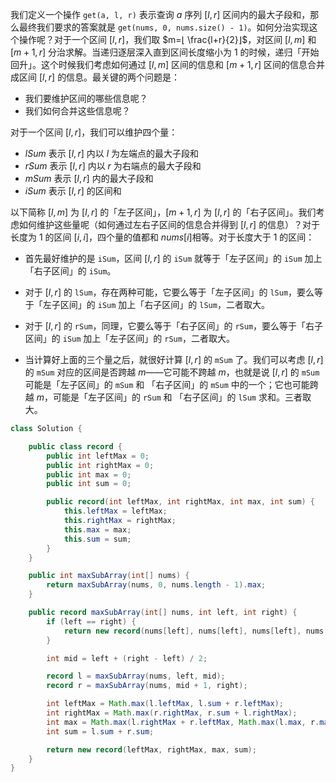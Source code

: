 我们定义一个操作 `get(a, l, r)` 表示查询 $a$ 序列 $[l, r]$ 区间内的最大子段和，那么最终我们要求的答案就是 `get(nums, 0, nums.size() - 1)`。如何分治实现这个操作呢？对于一个区间 [$l, r]$，我们取 $m=⌊ \frac{l+r}{2}⌋$，对区间 $[l,m]$ 和 $[m+1,r]$ 分治求解。当递归逐层深入直到区间长度缩小为 $1$ 的时候，递归「开始回升」。这个时候我们考虑如何通过 $[l,m]$ 区间的信息和 $[m+1,r]$ 区间的信息合并成区间 $[l,r]$ 的信息。最关键的两个问题是：

* 我们要维护区间的哪些信息呢？
* 我们如何合并这些信息呢？

对于一个区间 $[l, r]$，我们可以维护四个量：

* $lSum$ 表示 $[l,r]$ 内以 $l$ 为左端点的最大子段和
* $rSum$ 表示 $[l,r]$ 内以 $r$ 为右端点的最大子段和
* $mSum$ 表示 $[l,r]$ 内的最大子段和
* $iSum$ 表示 $[l,r]$ 的区间和

以下简称 $[l,m]$ 为 $[l,r]$ 的「左子区间」，$[m+1,r]$ 为 $[l,r]$ 的「右子区间」。我们考虑如何维护这些量呢（如何通过左右子区间的信息合并得到 $[l,r]$ 的信息）？对于长度为 $1$ 的区间 $[i,i]$，四个量的值都和 $nums[i]$相等。对于长度大于 $1$ 的区间：

* 首先最好维护的是 `iSum`，区间 $[l, r]$ 的 `iSum` 就等于「左子区间」的 `iSum` 加上「右子区间」的 `iSum`。

* 对于 $[l,r]$ 的 `lSum`，存在两种可能，它要么等于「左子区间」的 `lSum`，要么等于「左子区间」的 `iSum` 加上「右子区间」的 `lSum`，二者取大。


* 对于 $[l,r]$ 的 `rSum`，同理，它要么等于「右子区间」的 `rSum`，要么等于「右子区间」的 `iSum` 加上「左子区间」的 `rSum`，二者取大。

* 当计算好上面的三个量之后，就很好计算 $[l, r]$ 的 `mSum` 了。我们可以考虑 $[l,r]$ 的 `mSum` 对应的区间是否跨越 $m$——它可能不跨越 $m$，也就是说 $[l,r]$ 的 `mSum` 可能是「左子区间」的 `mSum` 和 「右子区间」的 `mSum` 中的一个；它也可能跨越 $m$，可能是「左子区间」的 `rSum` 和 「右子区间」的 `lSum` 求和。三者取大。


```java
class Solution {

    public class record {
        public int leftMax = 0;
        public int rightMax = 0;
        public int max = 0;
        public int sum = 0;

        public record(int leftMax, int rightMax, int max, int sum) {
            this.leftMax = leftMax;
            this.rightMax = rightMax;
            this.max = max;
            this.sum = sum;
        }
    }

    public int maxSubArray(int[] nums) {
        return maxSubArray(nums, 0, nums.length - 1).max;
    }

    public record maxSubArray(int[] nums, int left, int right) {
        if (left == right) {
            return new record(nums[left], nums[left], nums[left], nums[left]);
        }

        int mid = left + (right - left) / 2;

        record l = maxSubArray(nums, left, mid);
        record r = maxSubArray(nums, mid + 1, right);

        int leftMax = Math.max(l.leftMax, l.sum + r.leftMax);
        int rightMax = Math.max(r.rightMax, r.sum + l.rightMax);
        int max = Math.max(l.rightMax + r.leftMax, Math.max(l.max, r.max));
        int sum = l.sum + r.sum;

        return new record(leftMax, rightMax, max, sum);
    }
}
```


